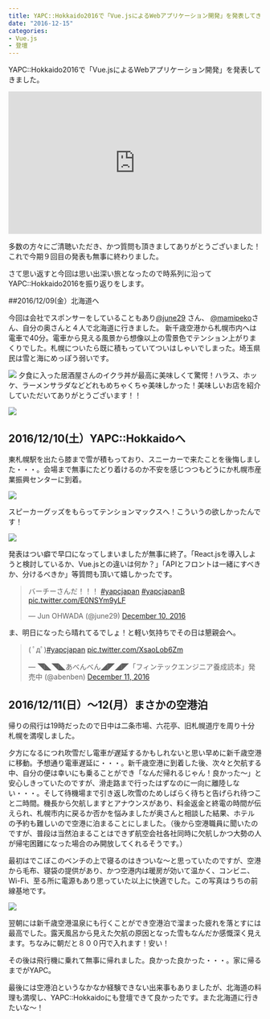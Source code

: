 ```yaml
---
title: YAPC::Hokkaido2016で「Vue.jsによるWebアプリケーション開発」を発表してきました
date: "2016-12-15"
categories: 
- Vue.js
- 登壇
---
```


YAPC::Hokkaido2016で「Vue.jsによるWebアプリケーション開発」を発表してきました。


<div style="left: 0; width: 100%; height: 0; position: relative; padding-bottom: 56.1972%;"><iframe src="https://speakerdeck.com/player/284455e250b3451386ce8d2c3671436f" style="border: 0; top: 0; left: 0; width: 100%; height: 100%; position: absolute;" allowfullscreen scrolling="no" allow="encrypted-media"></iframe></div>

多数の方々にご清聴いただき、かつ質問も頂きましてありがとうございました！これで今期９回目の発表も無事に終わりました。

さて思い返すと今回は思い出深い旅となったので時系列に沿ってYAPC::Hokkaido2016を振り返りをします。

##2016/12/09(金）北海道へ

今回は会社でスポンサーをしていることもあり[@june29](https://twitter.com/june29) さん、
[@mamipeko](https://twitter.com/mamipeko)さん、自分の奥さんと４人で北海道に行きました。 新千歳空港から札幌市内へは電車で40分。電車から見える風景から想像以上の雪景色でテンション上がりまくりでした。札幌についたら既に積もっていてついはしゃいでしまった。埼玉県民は雪と海にめっぽう弱いです。

![](/images/blog/2016/2016-12-09-01.jpg)
夕食に入った居酒屋さんのイクラ丼が最高に美味しくて驚愕！ハラス、ホッケ、ラーメンサラダなどどれもめちゃくちゃ美味しかった！美味しいお店を紹介していただいてありがとうございます！！

![](/images/blog/2016/2016-12-09-02.jpg)


## 2016/12/10(土）YAPC::Hokkaidoへ


東札幌駅を出たら膝まで雪が積もっており、スニーカーで来たことを後悔しました・・・。会場まで無事にたどり着けるのか不安を感じつつもどうにか札幌市産業振興センターに到着。


![](/images/blog/2016/2016-12-10-01.jpg)

スピーカーグッズをもらってテンションマックスへ！こういうの欲しかったんです！


![](/images/blog/2016/2016-12-10-02.jpg)

発表はつい癖で早口になってしまいましたが無事に終了。「React.jsを導入しようと検討しているか、Vue.jsとの違いは何か？」「APIとフロントは一緒にすべきか、分けるべきか」等質問も頂いて嬉しかったです。

<blockquote class="twitter-tweet"><p lang="ja" dir="ltr">バーチーさんだ！！！ <a href="https://twitter.com/hashtag/yapcjapan?src=hash&amp;ref_src=twsrc%5Etfw">#yapcjapan</a> <a href="https://twitter.com/hashtag/yapcjapanB?src=hash&amp;ref_src=twsrc%5Etfw">#yapcjapanB</a> <a href="https://t.co/E0NSYm9yLF">pic.twitter.com/E0NSYm9yLF</a></p>&mdash; Jun OHWADA (@june29) <a href="https://twitter.com/june29/status/807467808174940160?ref_src=twsrc%5Etfw">December 10, 2016</a></blockquote> <script async src="https://platform.twitter.com/widgets.js" charset="utf-8"></script>


ま、明日になったら晴れてるでしょ！と軽い気持ちでその日は懇親会へ。

<blockquote class="twitter-tweet"><p lang="ja" dir="ltr">( ﾟдﾟ)<a href="https://twitter.com/hashtag/yapcjapan?src=hash&amp;ref_src=twsrc%5Etfw">#yapcjapan</a> <a href="https://t.co/XsaoLob6Zm">pic.twitter.com/XsaoLob6Zm</a></p>&mdash; ◥◣◥◣あべんべん◢◤◢◤「フィンテックエンジニア養成読本」発売中 (@abenben) <a href="https://twitter.com/abenben/status/807746789172342784?ref_src=twsrc%5Etfw">December 11, 2016</a></blockquote> <script async src="https://platform.twitter.com/widgets.js" charset="utf-8"></script>

## 2016/12/11(日）〜12(月）まさかの空港泊

帰りの飛行は19時だったので日中は二条市場、六花亭、旧札幌道庁を周り十分札幌を満喫しました。

夕方になるにつれ吹雪だし電車が遅延するかもしれないと思い早めに新千歳空港に移動。予想通り電車遅延に・・・。新千歳空港に到着した後、次々と欠航する中、自分の便は幸いにも乗ることができ「なんだ帰れるじゃん！良かった〜」と安心しきっていたのですが、滑走路まで行ったはずなのに一向に離陸しない・・・。そして待機場まで引き返し吹雪のためしばらく待ちと告げられ待つこと二時間。機長から欠航しますとアナウンスがあり、料金返金と終電の時間が伝えられ、札幌市内に戻るか否かを悩みましたが奥さんと相談した結果、ホテルの予約も難しいので空港に泊まることにしました。（後から空港職員に聞いたのですが、普段は当然泊まることはできず航空会社各社同時に欠航しかつ大勢の人が帰宅困難になった場合のみ開放してくれるそうです。）

最初はでこぼこのベンチの上で寝るのはきついな〜と思っていたのですが、空港から毛布、寝袋の提供があり、かつ空港内は暖房が効いて温かく、コンビニ、Wi-Fi、至る所に電源もあり思っていた以上に快適でした。この写真はうちの前線基地です。


![](/images/blog/2016/2016-12-10-03.jpg)

翌朝には新千歳空港温泉にも行くことができ空港泊で溜まった疲れを落とすには最高でした。露天風呂から見えた欠航の原因となった雪もなんだか感慨深く見えます。ちなみに朝だと８００円で入れます！安い！

その後は飛行機に乗れて無事に帰れました。良かった良かった・・・。家に帰るまでがYAPC。

最後には空港泊というなかなか経験できない出来事もありましたが、北海道の料理も満喫し、YAPC::Hokkaidoにも登壇できて良かったです。また北海道に行きたいな〜！